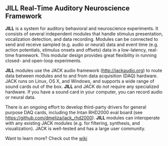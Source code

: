 
## JILL Real-Time Auditory Neuroscience Framework

**JILL** is a system for auditory behavioral and neuroscience experiments. It consists of several independent modules that handle stimulus presentation, vocalization detection, and data recording. Modules can be connected to send and receive sampled (e.g. audio or neural) data and event time (e.g. action potentials, stimulus onsets and offsets) data in a low-latency, real-time framework. This modular design provides great flexibility in running closed- and open-loop experiments.

**JILL** modules use the JACK audio framework (<http://jackaudio.org>) to route data between modules and to and from data acquisition (DAQ) hardware. JACK runs on Linux, OS X, and Windows, and supports a wide range of sound cards out of the box. **JILL** and JACK do not require any specialized hardware. If you have a sound card in your computer, you can record audio or neural data.

There is an ongoing effort to develop third-party drivers for general purpose DAQ cards, including the Intan RHD2000 eval board (see <https://github.com/dmeliza/jack_rhd2000>). **JILL** modules can interoperate with any existing JACK modules (e.g. for filtering, synthesis, and visualization). JACK is well-tested and has a large user community.

Want to learn more? Check out the [wiki](https://github.com/dmeliza/jill/wiki)
